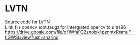 # LVTN
Source code for LVTN <br />
Link file opencv_root.tar.gz for intergrated opencv to ultra96 
https://drive.google.com/file/d/1WfaFQ2znoixk4pznntxRmmuF--tiGWSL/view?usp=sharing
